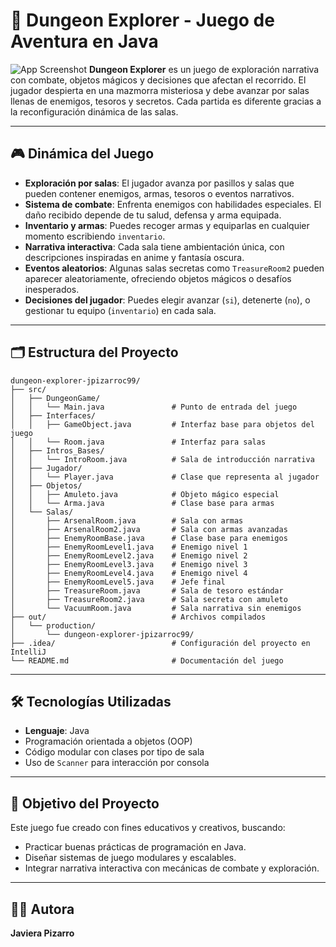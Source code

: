 # 🧩 Dungeon Explorer - Juego de Aventura en Java
![App Screenshot](https://bing.com/th/id/BCO.ad2da7c2-f437-43c0-bbb0-049bd4801f7e.png)
**Dungeon Explorer** es un juego de exploración narrativa con combate, objetos mágicos y decisiones que afectan el recorrido. El jugador despierta en una mazmorra misteriosa y debe avanzar por salas llenas de enemigos, tesoros y secretos. Cada partida es diferente gracias a la reconfiguración dinámica de las salas.

---

## 🎮 Dinámica del Juego

- **Exploración por salas**: El jugador avanza por pasillos y salas que pueden contener enemigos, armas, tesoros o eventos narrativos.
- **Sistema de combate**: Enfrenta enemigos con habilidades especiales. El daño recibido depende de tu salud, defensa y arma equipada.
- **Inventario y armas**: Puedes recoger armas y equiparlas en cualquier momento escribiendo `inventario`.
- **Narrativa interactiva**: Cada sala tiene ambientación única, con descripciones inspiradas en anime y fantasía oscura.
- **Eventos aleatorios**: Algunas salas secretas como `TreasureRoom2` pueden aparecer aleatoriamente, ofreciendo objetos mágicos o desafíos inesperados.
- **Decisiones del jugador**: Puedes elegir avanzar (`si`), detenerte (`no`), o gestionar tu equipo (`inventario`) en cada sala.

---

## 🗂️ Estructura del Proyecto
```
dungeon-explorer-jpizarroc99/
├── src/
│   ├── DungeonGame/
│   │   └── Main.java               # Punto de entrada del juego
│   ├── Interfaces/
│   │   ├── GameObject.java         # Interfaz base para objetos del juego
│   │   └── Room.java               # Interfaz para salas
│   ├── Intros_Bases/
│   │   └── IntroRoom.java          # Sala de introducción narrativa
│   ├── Jugador/
│   │   └── Player.java             # Clase que representa al jugador
│   ├── Objetos/
│   │   ├── Amuleto.java            # Objeto mágico especial
│   │   └── Arma.java               # Clase base para armas
│   └── Salas/
│       ├── ArsenalRoom.java        # Sala con armas
│       ├── ArsenalRoom2.java       # Sala con armas avanzadas
│       ├── EnemyRoomBase.java      # Clase base para enemigos
│       ├── EnemyRoomLevel1.java    # Enemigo nivel 1
│       ├── EnemyRoomLevel2.java    # Enemigo nivel 2
│       ├── EnemyRoomLevel3.java    # Enemigo nivel 3
│       ├── EnemyRoomLevel4.java    # Enemigo nivel 4
│       ├── EnemyRoomLevel5.java    # Jefe final
│       ├── TreasureRoom.java       # Sala de tesoro estándar
│       ├── TreasureRoom2.java      # Sala secreta con amuleto
│       └── VacuumRoom.java         # Sala narrativa sin enemigos
├── out/                            # Archivos compilados
│   └── production/
│       └── dungeon-explorer-jpizarroc99/
├── .idea/                          # Configuración del proyecto en IntelliJ
└── README.md                       # Documentación del juego
```
---

## 🛠️ Tecnologías Utilizadas

- **Lenguaje**: Java
- Programación orientada a objetos (OOP)
- Código modular con clases por tipo de sala
- Uso de `Scanner` para interacción por consola

---

## 🎯 Objetivo del Proyecto

Este juego fue creado con fines educativos y creativos, buscando:

- Practicar buenas prácticas de programación en Java.
- Diseñar sistemas de juego modulares y escalables.
- Integrar narrativa interactiva con mecánicas de combate y exploración.
---

## 👩‍💻 Autora

**Javiera Pizarro** 